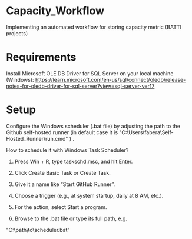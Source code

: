 # Capacity_Workflow
Implementing an automated workflow for storing capacity metric (BATTI projects)

# Requirements
Install Microsoft OLE DB Driver for SQL Server on your local machine (Windows): https://learn.microsoft.com/en-us/sql/connect/oledb/release-notes-for-oledb-driver-for-sql-server?view=sql-server-ver17

# Setup
Configure the Windows scheduler (.bat file) by adjusting the path to the Github self-hosted runner (in default case it is "C:\Users\fabera\Self-Hosted_Runner\run.cmd" ) . 

How to schedule it with Windows Task Scheduler? 
1. Press Win + R, type taskschd.msc, and hit Enter.

2. Click Create Basic Task or Create Task.

3. Give it a name like “Start GitHub Runner”.

4. Choose a trigger (e.g., at system startup, daily at 8 AM, etc.).

5. For the action, select Start a program.

6. Browse to the .bat file or type its full path, e.g.

"C:\path\to\scheduler.bat"

